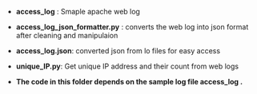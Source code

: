 

 - **access_log** : Smaple apache web log
 - **access_log_json_formatter.py** : converts the web log into json format after cleaning and manipulaion
 - **access_log.json**: converted json from lo files for easy access
 - **unique_IP.py**: Get unique IP address and their count from web logs


- **The code in this folder depends on the sample log file access_log .**
